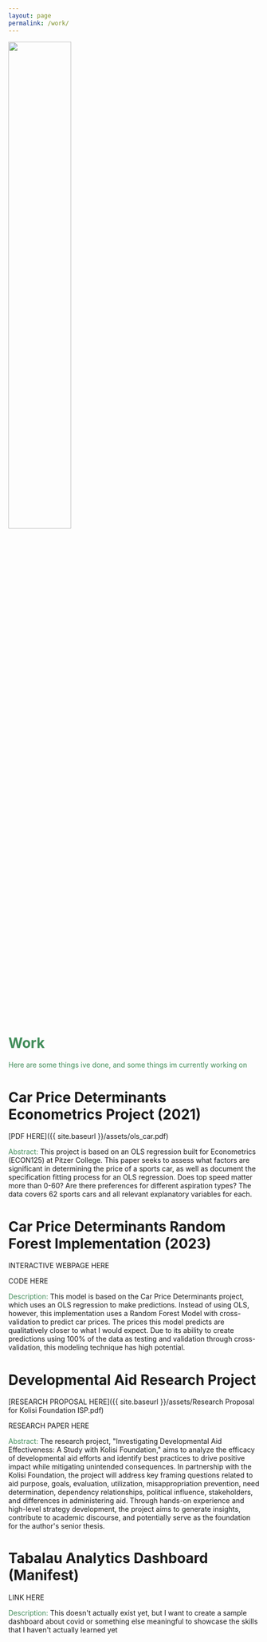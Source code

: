 ```yaml
---
layout: page
permalink: /work/
---
```

<div class="image-container">
  <img src="{{ site.baseurl }}/images/working.png" style="width: 50%">
</div>

# <span style="color:#408C59">Work</span> 
<span style="color:#408C59">Here are some things ive done, and some things im currently working on</span>


# Car Price Determinants Econometrics Project (2021)
[PDF HERE]({{ site.baseurl }}/assets/ols_car.pdf)



<span style="color:#408C59">Abstract: </span>
This project is based on an OLS regression built for Econometrics (ECON125) at Pitzer College. This paper seeks to assess what factors are significant in determining the price of a sports car, as well as document the specification fitting process for an OLS regression. Does top speed matter more than 0-60? Are there preferences for different aspiration types? The data covers 62 sports cars and all relevant explanatory variables for each.

# Car Price Determinants Random Forest Implementation (2023)
INTERACTIVE WEBPAGE HERE

CODE HERE

<span style="color:#408C59">Description: </span>
This model is based on the Car Price Determinants project, which uses an OLS regression to make predictions. Instead of using OLS, however, this implementation uses a Random Forest Model with cross-validation to predict car prices. The prices this model predicts are qualitatively closer to what I would expect. Due to its ability to create predictions using 100% of the data as testing and validation through cross-validation, this modeling technique has high potential. 

# Developmental Aid Research Project
[RESEARCH PROPOSAL HERE]({{ site.baseurl }}/assets/Research Proposal for Kolisi Foundation ISP.pdf)

RESEARCH PAPER HERE

<span style="color:#408C59">Abstract: </span>
The research project, "Investigating Developmental Aid Effectiveness: A Study with Kolisi Foundation," aims to analyze the efficacy of developmental aid efforts and identify best practices to drive positive impact while mitigating unintended consequences. In partnership with the Kolisi Foundation, the project will address key framing questions related to aid purpose, goals, evaluation, utilization, misappropriation prevention, need determination, dependency relationships, political influence, stakeholders, and differences in administering aid. Through hands-on experience and high-level strategy development, the project aims to generate insights, contribute to academic discourse, and potentially serve as the foundation for the author's senior thesis.

# Tabalau Analytics Dashboard (Manifest)
LINK HERE

<span style="color:#408C59">Description: </span>
This doesn't actually exist yet, but I want to create a sample dashboard about covid or something else meaningful to showcase the skills that I haven't actually learned yet







